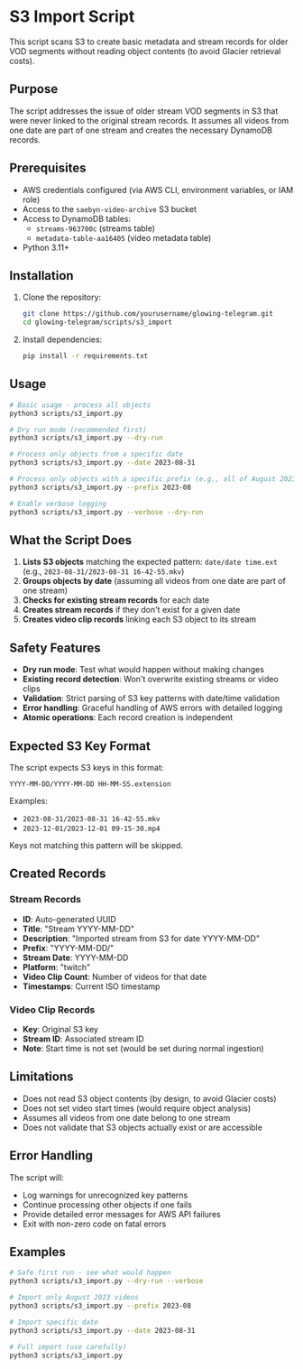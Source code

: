 # S3 Import Script

This script scans S3 to create basic metadata and stream records for older VOD segments without reading object contents (to avoid Glacier retrieval costs).

## Purpose

The script addresses the issue of older stream VOD segments in S3 that were never linked to the original stream records. It assumes all videos from one date are part of one stream and creates the necessary DynamoDB records.

## Prerequisites

- AWS credentials configured (via AWS CLI, environment variables, or IAM role)
- Access to the `saebyn-video-archive` S3 bucket
- Access to DynamoDB tables:
  - `streams-963700c` (streams table)
  - `metadata-table-aa16405` (video metadata table)
- Python 3.11+

## Installation

1. Clone the repository:
   ```bash
   git clone https://github.com/yourusername/glowing-telegram.git
   cd glowing-telegram/scripts/s3_import
   ```

2. Install dependencies:
   ```bash
   pip install -r requirements.txt
   ```

## Usage

```bash
# Basic usage - process all objects
python3 scripts/s3_import.py

# Dry run mode (recommended first)
python3 scripts/s3_import.py --dry-run

# Process only objects from a specific date
python3 scripts/s3_import.py --date 2023-08-31

# Process only objects with a specific prefix (e.g., all of August 2023)
python3 scripts/s3_import.py --prefix 2023-08

# Enable verbose logging
python3 scripts/s3_import.py --verbose --dry-run
```

## What the Script Does

1. **Lists S3 objects** matching the expected pattern: `date/date time.ext` (e.g., `2023-08-31/2023-08-31 16-42-55.mkv`)
2. **Groups objects by date** (assuming all videos from one date are part of one stream)
3. **Checks for existing stream records** for each date
4. **Creates stream records** if they don't exist for a given date
5. **Creates video clip records** linking each S3 object to its stream

## Safety Features

- **Dry run mode**: Test what would happen without making changes
- **Existing record detection**: Won't overwrite existing streams or video clips
- **Validation**: Strict parsing of S3 key patterns with date/time validation
- **Error handling**: Graceful handling of AWS errors with detailed logging
- **Atomic operations**: Each record creation is independent

## Expected S3 Key Format

The script expects S3 keys in this format:
```
YYYY-MM-DD/YYYY-MM-DD HH-MM-SS.extension
```

Examples:
- `2023-08-31/2023-08-31 16-42-55.mkv`
- `2023-12-01/2023-12-01 09-15-30.mp4`

Keys not matching this pattern will be skipped.

## Created Records

### Stream Records
- **ID**: Auto-generated UUID
- **Title**: "Stream YYYY-MM-DD"
- **Description**: "Imported stream from S3 for date YYYY-MM-DD"
- **Prefix**: "YYYY-MM-DD/"
- **Stream Date**: YYYY-MM-DD
- **Platform**: "twitch"
- **Video Clip Count**: Number of videos for that date
- **Timestamps**: Current ISO timestamp

### Video Clip Records
- **Key**: Original S3 key
- **Stream ID**: Associated stream ID
- **Note**: Start time is not set (would be set during normal ingestion)

## Limitations

- Does not read S3 object contents (by design, to avoid Glacier costs)
- Does not set video start times (would require object analysis)
- Assumes all videos from one date belong to one stream
- Does not validate that S3 objects actually exist or are accessible

## Error Handling

The script will:
- Log warnings for unrecognized key patterns
- Continue processing other objects if one fails
- Provide detailed error messages for AWS API failures
- Exit with non-zero code on fatal errors

## Examples

```bash
# Safe first run - see what would happen
python3 scripts/s3_import.py --dry-run --verbose

# Import only August 2023 videos
python3 scripts/s3_import.py --prefix 2023-08

# Import specific date
python3 scripts/s3_import.py --date 2023-08-31

# Full import (use carefully)
python3 scripts/s3_import.py
```